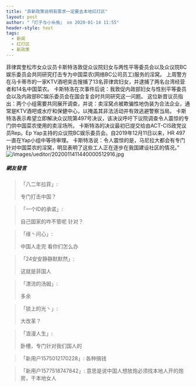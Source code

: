 ```yaml
---
title: "菲新政策说明有需求一定要去本地红灯区"
layout: post
author: "「灯子与小糸侑」 on 2020-01-14 11:55"
header-style: text
tags:
  - 新闻
  - 红灯区
  - 新政策
---
```


菲律宾奎松市女众议员卡斯特洛敦促众议院妇女与两性平等委员会以及众议院BC娱乐委员会共同研究打击专为中国菜农(网络BC公司员工)服务的淫窝。
上周警方在马卡蒂市的一家KTV酒吧突击搜捕了13名菲律宾妇女，并逮捕了两名台湾经营者和14名中国菜农。
卡斯特洛在次事件后说：我敦促内政部妇女与性别平等委员会以及内政部BC娱乐委员会在国会复会时共同研究这一问题。
这位新晋议员指出：两个小组需要共同展开调查，并说：卖淫窝点被欺骗性地伪装为合法企业，通常是KTV酒吧或水疗和保健中心，以掩盖其非法活动并有效逃避警察当局。
卡斯特洛表示希望立即解决众议院第497号决议，该决议呼吁下议院调查令人震惊的专门供中国菜农使用的卖淫场所。
卡斯特洛的决议最初已提交给由ACT-CIS政党议员Rep。Ep Yap主持的众议院BC娱乐委员会。自2019年12月11日以来，HR 497一直在Yap小组中等待审理。
卡斯特洛说：令人震惊的是，马尼拉大都会有专门针对中国菜农的淫窝，明显表明了这些工人正在逐步在我国建设社区的情况。”
<img src="http://images.feileyuan.com/images/ueditor/2020011411440000512916.jpg" title="/images/ueditor/2020011411440000512916.jpg" alt="/images/ueditor/2020011411440000512916.jpg">
<input type="hidden" value="菲乐园提供">

##### 網友發言 
> 「八二年拉菲」:
> <p>专门打击中国？</p>

> 「一个ID的承诺」:
> <p>自己国家的咋不管呢 针对？</p>

> 「缘丶问心」:
> <p>中国人走完 看你们怎么办</p>

> 「24安安静静默默然」:
> <p>这就是菲国人</p>

> 「漂流的汤姆」:
> <p>多余</p>

> 「锁上的光丶」:
> <p>大改革？</p>

> 「浪漫人生」:
> <p>卧槽，专门针对我们国人的</p>

> 「新用户1575012170228」:
> 各种搞钱

> 「新用户1577518747842」:
> 意思是说中国人想放炮必须找本地人开的炮房，干本地女人


